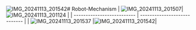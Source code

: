 ![IMG_20241113_201542](https://github.com/user-attachments/assets/460c3fd2-8fbe-4cbc-ac0b-20b62fba0a46)# Robot-Mechanism
| ![IMG_20241113_201507](https://github.com/user-attachments/assets/fcb1bf57-c361-4d75-bc53-d5e6ef5d2f3d)|![IMG_20241113_201124](https://github.com/user-attachments/assets/5c246e0a-1bb7-4b50-9ff7-532befdf987d) |
| -------------------------- | ---------------------------- |
|  ![IMG_20241113_201537](https://github.com/user-attachments/assets/9a7247b5-96c3-4b22-a8fb-1079d702e66a) |![IMG_20241113_201542](https://github.com/user-attachments/assets/a9c97dd7-f909-4a68-9f1a-0617a42be8f0)|

